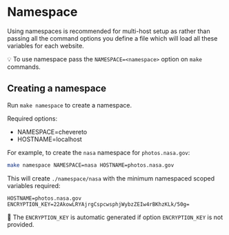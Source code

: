 # Namespace

Using namespaces is recommended for multi-host setup as rather than passing all the command options you define a file which will load all these variables for each website.

💡 To use namespace pass the `NAMESPACE=<namespace>` option on `make` commands.

## Creating a namespace

Run `make namespace` to create a namespace.

Required options:

* NAMESPACE=chevereto
* HOSTNAME=localhost

For example, to create the `nasa` namespace for `photos.nasa.gov`:

```sh
make namespace NAMESPACE=nasa HOSTNAME=photos.nasa.gov
```

This will create `./namespace/nasa` with the minimum namespaced scoped variables required:

```plain
HOSTNAME=photos.nasa.gov
ENCRYPTION_KEY=22AkowLRYAjrgCspcwsphjWybzZEIw4rBKhzKLk/50g=
```

🔑 The `ENCRYPTION_KEY` is automatic generated if option `ENCRYPTION_KEY` is not provided.

